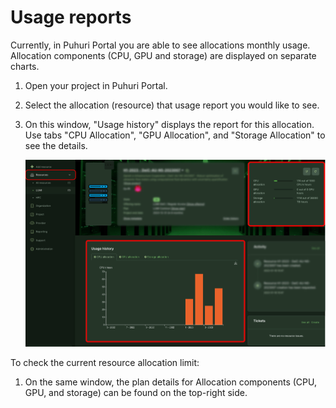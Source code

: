 # Usage reports

Currently, in Puhuri Portal you are able to see allocations monthly usage. Allocation components (CPU, GPU and storage) are displayed on separate charts.

1. Open your project in Puhuri Portal.

2. Select the allocation (resource) that usage report you would like to see.

3. On this window, "Usage history" displays the report for this allocation. Use tabs "CPU Allocation", "GPU Allocation", and "Storage Allocation" to see the details. 


   ![Usage](../../assets/puhuri_usage_report.jpg)
   
To check the current resource allocation limit:

1. On the same window, the plan details for Allocation components (CPU, GPU, and storage) can be found on the top-right side. 
